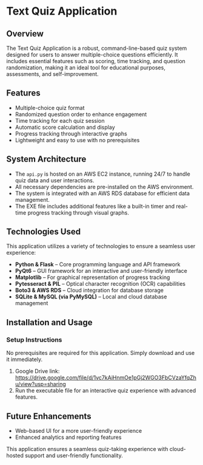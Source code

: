 # Text Quiz Application  

## Overview  
The Text Quiz Application is a robust, command-line-based quiz system designed for users to answer multiple-choice questions efficiently. It includes essential features such as scoring, time tracking, and question randomization, making it an ideal tool for educational purposes, assessments, and self-improvement.  

## Features  
- Multiple-choice quiz format  
- Randomized question order to enhance engagement  
- Time tracking for each quiz session  
- Automatic score calculation and display  
- Progress tracking through interactive graphs  
- Lightweight and easy to use with no prerequisites  

## System Architecture  
- The `api.py` is hosted on an AWS EC2 instance, running 24/7 to handle quiz data and user interactions.  
- All necessary dependencies are pre-installed on the AWS environment.  
- The system is integrated with an AWS RDS database for efficient data management.  
- The EXE file includes additional features like a built-in timer and real-time progress tracking through visual graphs.  

## Technologies Used  
This application utilizes a variety of technologies to ensure a seamless user experience:  
- **Python & Flask** – Core programming language and API framework  
- **PyQt6** – GUI framework for an interactive and user-friendly interface  
- **Matplotlib** – For graphical representation of progress tracking  
- **Pytesseract & PIL** – Optical character recognition (OCR) capabilities  
- **Boto3 & AWS RDS** – Cloud integration for database storage  
- **SQLite & MySQL (via PyMySQL)** – Local and cloud database management  

## Installation and Usage  

### Setup Instructions  
No prerequisites are required for this application. Simply download and use it immediately.  

1. Google Drive link:  https://drive.google.com/file/d/1vc7kAiHnmOe1pGj2WGO3FbCVzaYfqZhu/view?usp=sharing 
2. Run the executable file for an interactive quiz experience with advanced features.  

## Future Enhancements  
- Web-based UI for a more user-friendly experience  
- Enhanced analytics and reporting features    

This application ensures a seamless quiz-taking experience with cloud-hosted support and user-friendly functionality.

